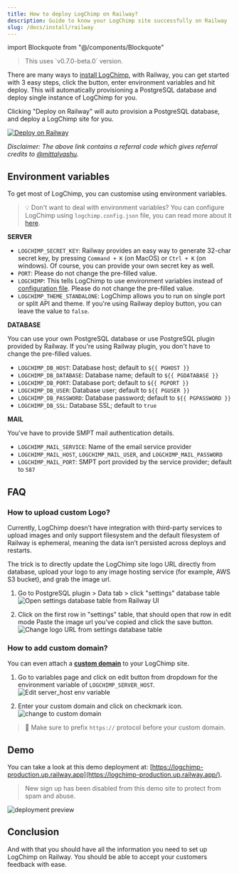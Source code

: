 ```yaml
---
title: How to deploy LogChimp on Railway?
description: Guide to know your LogChimp site successfully on Railway
slug: /docs/install/railway
---
```


<!-- components -->
import Blockquote from "@/components/Blockquote"

<Blockquote type="alert">
  This uses `v0.7.0-beta.0` version.
</Blockquote>

There are many ways to [install LogChimp](/docs/install), with Railway, you can get started with 3 easy steps, click the button, enter environment variables and hit deploy. This will automatically provisioning a PostgreSQL database and deploy single instance of LogChimp for you.

Clicking "Deploy on Railway" will auto provision a PostgreSQL database, and deploy a LogChimp site for you.

[![Deploy on Railway](https://railway.app/button.svg)](https://railway.app/new/template/3Bm-Un?referralCode=mittalyashu)

_Disclaimer: The above link contains a referral code which gives referral credits to [@mittalyashu](https://github.com/mittalyashu)._

## Environment variables

To get most of LogChimp, you can customise using environment variables.

> 💡 Don't want to deal with environment variables? You can configure LogChimp using `logchimp.config.json` file, you can read more about it [here](/docs/config).

**SERVER**

- `LOGCHIMP_SECRET_KEY`: Railway provides an easy way to generate 32-char secret key, by pressing `Command + K` (on MacOS) or `Ctrl + K` (on windows). Of course, you can provide your own secret key as well.
- `PORT`: Please do not change the pre-filled value.
- `LOGCHIMP`: This tells LogChimp to use environment variables instead of [configuration file](/docs/config). Please do not change the pre-filled value.
- `LOGCHIMP_THEME_STANDALONE`: LogChimp allows you to run on single port or split API and theme. If you're using Railway deploy button, you can leave the value to `false`.

**DATABASE**

You can use your own PostgreSQL database or use PostgreSQL plugin provided by Railway. If you're using Railway plugin, you don't have to change the pre-filled values.

- `LOGCHIMP_DB_HOST`: Database host; default to `${{ PGHOST }}`
- `LOGCHIMP_DB_DATABASE`: Database name; default to `${{ PGDATABASE }}`
- `LOGCHIMP_DB_PORT`: Database port; default to `${{ PGPORT }}`
- `LOGCHIMP_DB_USER`: Database user; default to `${{ PGUSER }}`
- `LOGCHIMP_DB_PASSWORD`: Database password; default to `${{ PGPASSWORD }}`
- `LOGCHIMP_DB_SSL`: Database SSL; default to `true`

**MAIL**

You've have to provide SMPT mail authentication details.

- `LOGCHIMP_MAIL_SERVICE`: Name of the email service provider
- `LOGCHIMP_MAIL_HOST`, `LOGCHIMP_MAIL_USER`, and `LOGCHIMP_MAIL_PASSWORD`
- `LOGCHIMP_MAIL_PORT`: SMPT port provided by the service provider; default to `587`

## FAQ

### How to upload custom Logo?

Currently, LogChimp doesn’t have integration with third-party services to upload images and only support filesystem and the default filesystem of Railway is ephemeral, meaning the data isn’t persisted across deploys and restarts.

The trick is to directly update the LogChimp site logo URL directly from database, upload your logo to any image hosting service (for example, AWS S3 bucket), and grab the image url.

1. Go to PostgreSQL plugin > Data tab > click "settings" database table
   ![Open settings database table from Railway UI](../images/docs/install/railway/settings-database-table.jpg)

2. Click on the first row in "settings" table, that should open that row in edit mode
   Paste the image url you've copied and click the save button.
   ![Change logo URL from settings database table](../images/docs/install/railway/change-logo-url-from-database.jpg)

### How to add custom domain?

You can even attach a **[custom domain](https://docs.railway.app/deployment/custom-domains)** to your LogChimp site.

1. Go to variables page and click on edit button from dropdown for the environment variable of `LOGCHIMP_SERVER_HOST`.
   ![Edit server_host env variable](../images/docs/install/railway/edit-server-host-env.jpg)

2. Enter your custom domain and click on checkmark icon.
   ![change to custom domain](../images/docs/install/railway/change-to-custom-domain.jpg)

> 🚨 Make sure to prefix `https://` protocol before your custom domain.

## Demo

You can take a look at this demo deployment at: [https://logchimp-production.up.railway.app](https://logchimp-production.up.railway.app/).

<Blockquote type="warning">
  New sign up has been disabled from this demo site to protect from spam and abuse.
</Blockquote>

![deployment preview](../images/docs/install/railway/deployment-preview.jpg)

## Conclusion

And with that you should have all the information you need to set up LogChimp on Railway. You should be able to accept your customers feedback with ease.
